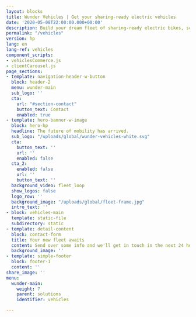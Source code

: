 ```yaml
---
layout: blocks
title: Wunder Vehicles | Get your sharing-ready electric vehicles
date: '2020-05-08T22:00:00.000+00:00'
description: Build your dream fleet of sharing-ready electric bikes, scooters and mopeds with Wunder Vehicles. The future of mobility has arrived.
permalink: "/vehicles"
version: hp
lang: en
lang-ref: vehicles
component_scripts:
- vehiclesCommerce.js
- clientCarousel.js
page_sections:
- template: navigation-header-w-button
  block: header-2
  menu: wunder-main
  sub_logo: ''
  cta:
    url: "#section-contact"
    button_text: Contact
    enabled: true
- template: hero-banner-w-image
  block: hero-hp
  headline: The future of mobility has arrived.  
  sub_logo: "/uploads/global/wunder-vehicles-white.svg"
  cta:
    button_text: ''
    url: ''
    enabled: false
  cta_2:
    enabled: false
    url: ''
    button_text: ''
  background_video: fleet_loop
  show_logos: false
  logo_row: ''
  background_image: "/uploads/global/fleet-frame.jpg"
  intro_text: ''
- block: vehicles-main
  template: static-file
  subdirectory: static
- template: detail-content
  block: contact-form
  title: Your new fleet awaits
  content: Send over some info and we'll get in touch in the next 24 hours.
  background_image: ''
- template: simple-footer
  block: footer-1
  content: ''
share_image: ''
menu:
  wunder-main:
    weight: 7
    parent: solutions
    identifier: vehicles

---
```

